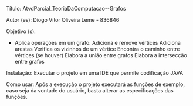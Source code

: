 Título: AtvdParcial_TeoriaDaComputacao--Grafos

Autor (es): Diogo Vitor Oliveira Leme - 836846

Objetivo (s):
* Aplica operações em um grafo:
Adiciona e remove vértices
Adiciona arestas
Verifica os vizinhos de um vértice
Encontra o caminho entre vértices (se houver)
Elabora a união entre grafos
Elabora a intersecção entre grafos

Instalação: Executar o projeto em uma IDE que permite codificação JAVA

Como usar: Após a execução o projeto executará as funções de exemplo, caso seja da vontade do usuário, basta alterar as especificações das funções.
